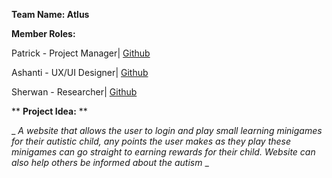 **Team Name: Atlus**

**Member Roles:**

Patrick - Project Manager| [Github](https://github.com/ItzDJYP)

Ashanti - UX/UI Designer| [Github](https://github.com/ashantib102)

Sherwan - Researcher| [Github](https://github.com/Sheroka)

** **Project Idea:** **

_ _A website that allows the user to login and play small learning minigames for their autistic child, any points the user makes as they play these minigames can go straight to earning rewards for their child. Website can also help others be informed about the autism_ _

